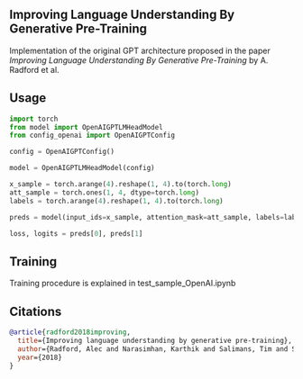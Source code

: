 ## Improving Language Understanding By Generative Pre-Training

Implementation of the original GPT architecture proposed in the paper _Improving Language Understanding By Generative Pre-Training_ by A. Radford et al.

## Usage

```python
import torch
from model import OpenAIGPTLMHeadModel
from config_openai import OpenAIGPTConfig

config = OpenAIGPTConfig()

model = OpenAIGPTLMHeadModel(config)

x_sample = torch.arange(4).reshape(1, 4).to(torch.long)
att_sample = torch.ones(1, 4, dtype=torch.long)
labels = torch.arange(4).reshape(1, 4).to(torch.long)

preds = model(input_ids=x_sample, attention_mask=att_sample, labels=labels)

loss, logits = preds[0], preds[1]
```

## Training

Training procedure is explained in test_sample_OpenAI.ipynb

## Citations

```bibtex
@article{radford2018improving,
  title={Improving language understanding by generative pre-training},
  author={Radford, Alec and Narasimhan, Karthik and Salimans, Tim and Sutskever, Ilya},
  year={2018}
}
```
